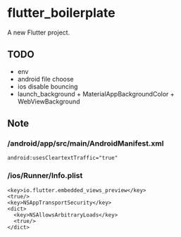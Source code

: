 # flutter_boilerplate

A new Flutter project.

## TODO

- env
- android file choose
- ios disable bouncing
- launch_background + MaterialAppBackgroundColor + WebViewBackground

## Note

### /android/app/src/main/AndroidManifest.xml
```
android:usesCleartextTraffic="true"
```

### /ios/Runner/Info.plist
```
<key>io.flutter.embedded_views_preview</key>
<true/>
<key>NSAppTransportSecurity</key>
<dict>
  <key>NSAllowsArbitraryLoads</key>
  <true/>
</dict>
```